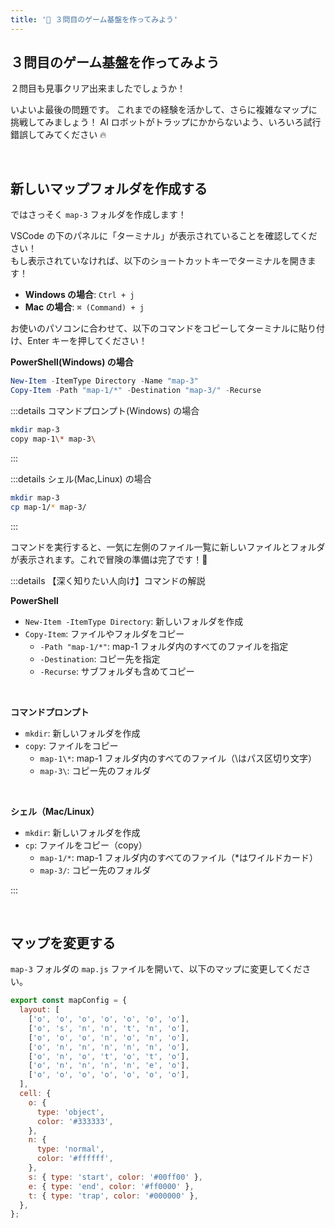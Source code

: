 ```yaml
---
title: '💜 ３問目のゲーム基盤を作ってみよう'
---
```


## ３問目のゲーム基盤を作ってみよう

２問目も見事クリア出来ましたでしょうか！

いよいよ最後の問題です。
これまでの経験を活かして、さらに複雑なマップに挑戦してみましょう！
AI ロボットがトラップにかからないよう、いろいろ試行錯誤してみてください 🔥

<br />

## 新しいマップフォルダを作成する

ではさっそく `map-3` フォルダを作成します！

VSCode の下のパネルに「ターミナル」が表示されていることを確認してください！\
もし表示されていなければ、以下のショートカットキーでターミナルを開きます！

- **Windows の場合**: `Ctrl + j`
- **Mac の場合**: `⌘ (Command) + j`

お使いのパソコンに合わせて、以下のコマンドをコピーしてターミナルに貼り付け、Enter キーを押してください！

**PowerShell(Windows) の場合**

```powershell
New-Item -ItemType Directory -Name "map-3"
Copy-Item -Path "map-1/*" -Destination "map-3/" -Recurse
```

:::details コマンドプロンプト(Windows) の場合

```bash
mkdir map-3
copy map-1\* map-3\
```

:::

:::details シェル(Mac,Linux) の場合

```bash
mkdir map-3
cp map-1/* map-3/
```

:::

コマンドを実行すると、一気に左側のファイル一覧に新しいファイルとフォルダが表示されます。これで冒険の準備は完了です！🎉

:::details 【深く知りたい人向け】コマンドの解説

**PowerShell**

- `New-Item -ItemType Directory`: 新しいフォルダを作成
- `Copy-Item`: ファイルやフォルダをコピー
  - `-Path "map-1/*"`: map-1 フォルダ内のすべてのファイルを指定
  - `-Destination`: コピー先を指定
  - `-Recurse`: サブフォルダも含めてコピー

<br />

**コマンドプロンプト**

- `mkdir`: 新しいフォルダを作成
- `copy`: ファイルをコピー
  - `map-1\*`: map-1 フォルダ内のすべてのファイル（\はパス区切り文字）
  - `map-3\`: コピー先のフォルダ

<br />

**シェル（Mac/Linux）**

- `mkdir`: 新しいフォルダを作成
- `cp`: ファイルをコピー（copy）
  - `map-1/*`: map-1 フォルダ内のすべてのファイル（\*はワイルドカード）
  - `map-3/`: コピー先のフォルダ

:::

<br />

## マップを変更する

`map-3` フォルダの `map.js` ファイルを開いて、以下のマップに変更してください。

```javascript
export const mapConfig = {
  layout: [
    ['o', 'o', 'o', 'o', 'o', 'o', 'o'],
    ['o', 's', 'n', 'n', 't', 'n', 'o'],
    ['o', 'o', 'o', 'n', 'o', 'n', 'o'],
    ['o', 'n', 'n', 'n', 'n', 'n', 'o'],
    ['o', 'n', 'o', 't', 'o', 't', 'o'],
    ['o', 'n', 'n', 'n', 'n', 'e', 'o'],
    ['o', 'o', 'o', 'o', 'o', 'o', 'o'],
  ],
  cell: {
    o: {
      type: 'object',
      color: '#333333',
    },
    n: {
      type: 'normal',
      color: '#ffffff',
    },
    s: { type: 'start', color: '#00ff00' },
    e: { type: 'end', color: '#ff0000' },
    t: { type: 'trap', color: '#000000' },
  },
};
```
